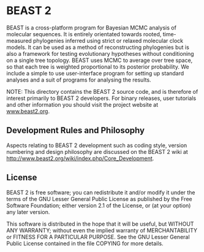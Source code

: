 BEAST 2
=======

BEAST is a cross-platform program for Bayesian MCMC analysis of
molecular sequences. It is entirely orientated towards rooted,
time-measured phylogenies inferred using strict or relaxed molecular
clock models. It can be used as a method of reconstructing phylogenies
but is also a framework for testing evolutionary hypotheses without
conditioning on a single tree topology. BEAST uses MCMC to average
over tree space, so that each tree is weighted proportional to its
posterior probability. We include a simple to use user-interface
program for setting up standard analyses and a suit of programs for
analysing the results.

NOTE: This directory contains the BEAST 2 source code, and is
therefore of interest primarily to BEAST 2 developers.  For binary
releases, user tutorials and other information you should visit the
project website at www.beast2.org.

Development Rules and Philosophy
--------------------------------

Aspects relating to BEAST 2 development such as coding style, version
numbering and design philosophy are discussed on the BEAST 2 wiki at
http://www.beast2.org/wiki/index.php/Core_Development.

License
-------

BEAST 2 is free software; you can redistribute it and/or modify it
under the terms of the GNU Lesser General Public License as published
by the Free Software Foundation; either version 2.1 of the License, or
(at your option) any later version.

This software is distributed in the hope that it will be useful, but
WITHOUT ANY WARRANTY; without even the implied warranty of
MERCHANTABILITY or FITNESS FOR A PARTICULAR PURPOSE.  See the GNU
Lesser General Public License contained in the file COPYING for more
details.
